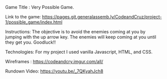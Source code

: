 Game Title : Very Possible Game.

Link to the game: https://pages.git.generalassemb.ly/CodeandCruz/project-1/possible_game/index.html

Instructions: The objective is to avoid the enemies coming at you by jumping with the up arrow key. The enemies will keep coming at you until they get you. Goodluck!!

Technologies: For my project I used vanilla Javascript, HTML, and CSS.

Wireframes : https://codeandcry.imgur.com/all/

Rundown Video: https://youtu.be/_7QKyahJch8
